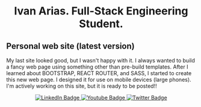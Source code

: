 <div align="center"><h1>Ivan Arias. Full-Stack Engineering Student.</h1></div>

## Personal web site (latest version)

My last site looked good, but I wasn't happy with it. I always wanted to build a fancy web page using something other than pre-build templates. After I learned about BOOTSTRAP,
REACT ROUTER, and SASS, I started to create this new web page. I designed it for use on mobile devices (large phones).
I'm actively working on this site, but it is ready to be posted!!



<div id="badges" align="center">
  <a href="https://www.linkedin.com/in/arias-ivan-hcoco1/">
    <img src="https://img.shields.io/badge/LinkedIn-blue?style=for-the-badge&logo=linkedin&logoColor=white" alt="LinkedIn Badge"/>
  </a>
  <a href="https://www.youtube.com/channel/UCban0ilP3jBC9rdmL-fPy_Q">
    <img src="https://img.shields.io/badge/YouTube-red?style=for-the-badge&logo=youtube&logoColor=white" alt="Youtube Badge"/>
  </a>
  <a href="https://twitter.com/hcoco1">
    <img src="https://img.shields.io/badge/Twitter-blue?style=for-the-badge&logo=twitter&logoColor=white" alt="Twitter Badge"/>
  </a>
</div>  


